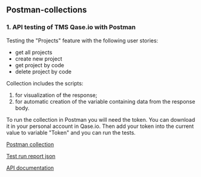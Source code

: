 ## Postman-collections

### 1. API testing of TMS Qase.io with Postman

Testing the "Projects" feature with the following user stories: 
- get all projects
- create new project
- get project by code
- delete project by code

Collection includes the scripts:
1. for visualization of the response;
2. for automatic creation of the variable containing data from the response body.

To run the collection in Postman you will need the token. You can download it in your personal account in Qase.io. 
Then add your token into the current value to variable "Token" and you can run the tests. 

[Postman collection](https://github.com/yulia-qaqc/Postman-collections/blob/main/Qase.io%20APi%20testing.postman_collection.json)

[Test run report json](https://github.com/yulia-qaqc/Postman-collections/blob/main/Qase.io%20api%20test%20run%20report.postman_test_run.json)

[API documentation](https://developers.qase.io/reference/get-projects)
